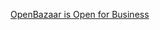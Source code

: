 <a href="https://blog.openbazaar.org/openbazaar-is-open-for-business/" target="_blank">OpenBazaar is Open for Business</a>
